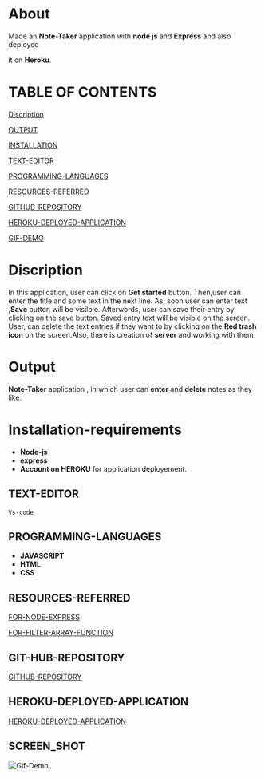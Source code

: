 # About
Made an **Note-Taker** application with 
**node js** and **Express** and also deployed 

it on **Heroku**.



# TABLE OF CONTENTS

[Discription](#Discription)

[OUTPUT](#Output)

[INSTALLATION](#Installation-requirements)

[TEXT-EDITOR](#TEXT-EDITOR)

[PROGRAMMING-LANGUAGES](#PROGRAMMING-LANGUAGES)

[RESOURCES-REFERRED](#RESOURCES-REFERRED)

[GITHUB-REPOSITORY](#GIT-HUB-REPOSITORY)

[HEROKU-DEPLOYED-APPLICATION](#HEROKU-DEPLOYED-APPLICATION)

[GIF-DEMO](#SCREEN_SHOT)







# Discription

In this application, user can click on **Get started**
button. Then,user can enter the title and some text in the 
next line. As, soon user can enter text ,**Save** button
will be visilble. Afterwords, user can save their entry by
clicking on the save button. Saved entry text will be visible
on the screen. User, can delete the text entries if they want to
by clicking on the **Red trash icon** on the screen.Also, there is
creation of **server** and working with them.


# Output

**Note-Taker** application , in which user can **enter** 
and **delete** notes as they like.

# Installation-requirements

-  **Node-js**
- **express**
- **Account on **HEROKU**** for
    application deployement.

## TEXT-EDITOR

    Vs-code

## PROGRAMMING-LANGUAGES

- **JAVASCRIPT**
- **HTML**
- **CSS**

## RESOURCES-REFERRED

[FOR-NODE-EXPRESS](https://developer.mozilla.org/en-US/docs/Learn/Server-side/Express_Nodejs/Introduction)

[FOR-FILTER-ARRAY-FUNCTION](https://developer.mozilla.org/en-US/docs/Web/JavaScript/Reference/Global_Objects/Array/filter)

## GIT-HUB-REPOSITORY
[GITHUB-REPOSITORY](https://github.com/nehreetkaur/note-takerapphmk)

## HEROKU-DEPLOYED-APPLICATION
[HEROKU-DEPLOYED-APPLICATION](https://peaceful-mountain-90866.herokuapp.com/)


## SCREEN_SHOT
![Gif-Demo](images/1.gif)
